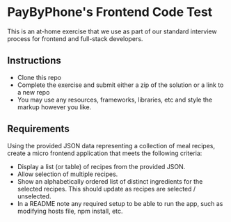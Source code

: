 <h1>PayByPhone's Frontend Code Test</h1>
<p>This is an at-home exercise that we use as part of our standard interview process for frontend and full-stack developers.</p>

<h2>Instructions</h2>

<ul>
    <li>Clone this repo</li>
    <li>Complete the exercise and submit either a zip of the solution or a link to a new repo</li>
    <li>You may use any resources, frameworks, libraries, etc and style the markup however you like.</li>
</ul>

<h2>Requirements</h2>

<p>Using the provided JSON data representing a collection of meal recipes, create a micro frontend application that meets the following criteria:</p>

<ul>
    <li>Display a list (or table) of recipes from the provided JSON.</li>
    <li>Allow selection of multiple recipes.</li>
    <li>Show an alphabetically ordered list of distinct ingredients for the selected recipes. This should update as recipes are selected / unselected.</li>
    <li>In a README note any required setup to be able to run the app, such as modifying hosts file, npm install, etc.</li>
</ul>